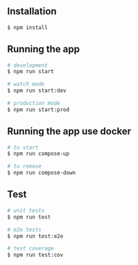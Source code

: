 ## Installation

```bash
$ npm install
```

## Running the app

```bash
# development
$ npm run start

# watch mode
$ npm run start:dev

# production mode
$ npm run start:prod
```

## Running the app use docker

```bash
# to start
$ npm run compose-up

# to remove
$ npm run compose-down
```

## Test

```bash
# unit tests
$ npm run test

# e2e tests
$ npm run test:e2e

# test coverage
$ npm run test:cov
```
